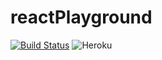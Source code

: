 # reactPlayground

[![Build Status](https://travis-ci.org/c0un7-z3r0/reactPlayground.svg?branch=master)](https://travis-ci.org/c0un7-z3r0/reactPlayground)
![Heroku](https://heroku-badge.herokuapp.com/?app=starship-react)
